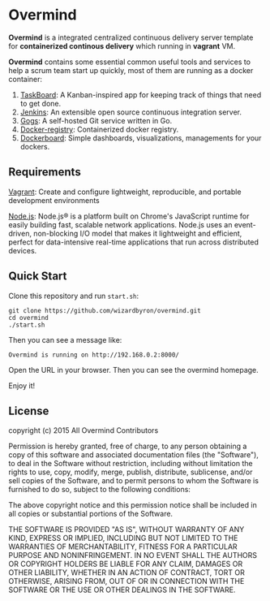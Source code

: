 Overmind
===========

__Overmind__ is a integrated centralized continuous delivery server template for __containerized continous delivery__ which running in **vagrant** VM.

__Overmind__ contains some essential common useful tools and services to help a scrum team start up quickly, most of them are running as a docker container:

1. [TaskBoard](https://github.com/kiswa/TaskBoard): A Kanban-inspired app for keeping track of things that need to get done.
2. [Jenkins](https://jenkins-ci.org/): An extensible open source continuous integration server.
3. [Gogs](http://gogs.io/): A self-hosted Git service written in Go.
4. [Docker-registry](https://registry.hub.docker.com/_/registry/): Containerized docker registry.
5. [Dockerboard](https://registry.hub.docker.com/u/dockerboard/dockerboard/): Simple dashboards, visualizations, managements for your dockers.

Requirements
----------

[Vagrant](https://www.vagrantup.com/): Create and configure lightweight, reproducible, and portable development environments

[Node.js](https://nodejs.org/): Node.js® is a platform built on Chrome's JavaScript runtime for easily building fast, scalable network applications. Node.js uses an event-driven, non-blocking I/O model that makes it lightweight and efficient, perfect for data-intensive real-time applications that run across distributed devices.


Quick Start
----------
Clone this 	repository and run `start.sh`:

```
git clone https://github.com/wizardbyron/overmind.git
cd overmind
./start.sh
```
Then you can see a message like:

```
Overmind is running on http://192.168.0.2:8000/
```

Open the URL in your browser. Then you can see the overmind homepage.

Enjoy it!

License
----------

copyright (c) 2015 All Overmind Contributors

Permission is hereby granted, free of charge, to any person obtaining a copy
of this software and associated documentation files (the "Software"), to deal
in the Software without restriction, including without limitation the rights
to use, copy, modify, merge, publish, distribute, sublicense, and/or sell
copies of the Software, and to permit persons to whom the Software is
furnished to do so, subject to the following conditions:

The above copyright notice and this permission notice shall be included in
all copies or substantial portions of the Software.

THE SOFTWARE IS PROVIDED "AS IS", WITHOUT WARRANTY OF ANY KIND, EXPRESS OR
IMPLIED, INCLUDING BUT NOT LIMITED TO THE WARRANTIES OF MERCHANTABILITY,
FITNESS FOR A PARTICULAR PURPOSE AND NONINFRINGEMENT. IN NO EVENT SHALL THE
AUTHORS OR COPYRIGHT HOLDERS BE LIABLE FOR ANY CLAIM, DAMAGES OR OTHER
LIABILITY, WHETHER IN AN ACTION OF CONTRACT, TORT OR OTHERWISE, ARISING FROM,
OUT OF OR IN CONNECTION WITH THE SOFTWARE OR THE USE OR OTHER DEALINGS IN
THE SOFTWARE.

